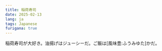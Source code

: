 ```yaml
---
title: 稲荷寿司
date: 2025-02-13
lang: ja
tags: Japanese
furigana: true
---
```


稲荷寿司が大好き。油揚げはジューシーだ。ご飯は[風味豊:ふうみゆた]かだ。

